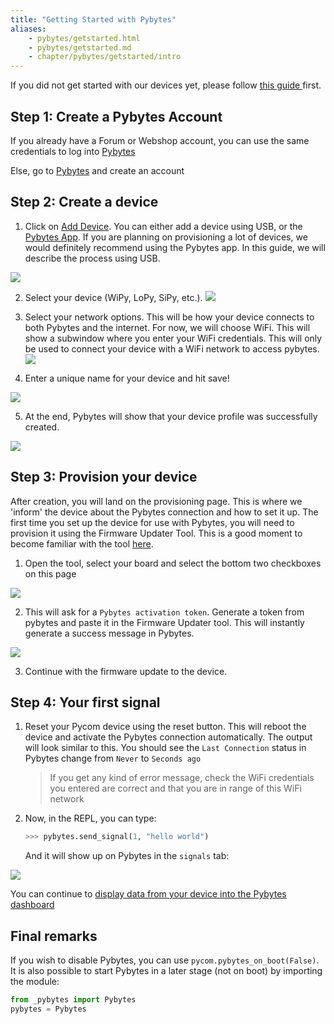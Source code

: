 ```yaml
---
title: "Getting Started with Pybytes"
aliases:
    - pybytes/getstarted.html
    - pybytes/getstarted.md
    - chapter/pybytes/getstarted/intro
---
```


If you did not get started with our devices yet, please follow [this guide ](/gettingstarted/) first.

## Step 1: Create a Pybytes Account

If you already have a Forum or Webshop account, you can use the same credentials to log into [Pybytes](https://pybytes.pycom.io/)

Else, go to [Pybytes](https://pybytes.pycom.io) and create an account

## Step 2: Create a device 
1. Click on [Add Device](https://pybytes.pycom.io/devices). You can either add a device using USB, or the [Pybytes App](/pybytes/smart/). If you are planning on provisioning a lot of devices, we would definitely recommend using the Pybytes app. In this guide, we will describe the process using USB.

![](/gitbook/assets/pybytes/add-device/add-device-btn.png)

2. Select your device (WiPy, LoPy, SiPy, etc.).
![](/gitbook/assets/pybytes/add-device/select-device-type.png)

3. Select your network options. This will be how your device connects to both Pybytes and the internet. For now, we will choose WiFi. This will show a subwindow where you enter your WiFi credentials. This will only be used to connect your device with a WiFi network to access pybytes.
![](/gitbook/assets/pybytes/add-device/network-step.png)

4. Enter a unique name for your device and hit save!

![](/gitbook/assets/pybytes/add-device/customize-step.png)

5. At the end, Pybytes will show that your device profile was successfully created.

![](/gitbook/assets/pybytes/add-device/final-step.png)

## Step 3: Provision your device

After creation, you will land on the provisioning page. This is where we 'inform' the device about the Pybytes connection and how to set it up. The first time you set up the device for use with Pybytes, you will need to provision it using the Firmware Updater Tool. This is a good moment to become familiar with the tool [here](/updatefirmware/device/).

1. Open the tool, select your board and select the bottom two checkboxes on this page

![](/gitbook/assets/pybytes/add-device/pybytes-provisioning.png)

2. This will ask for a `Pybytes activation token`. Generate a token from pybytes and paste it in the Firmware Updater tool. This will instantly generate a success message in Pybytes.

![](/gitbook/assets/pybytes/add-device/pybytes-provisioning2.png)

3. Continue with the firmware update to the device.

## Step 4: Your first signal

1. Reset your Pycom device using the reset button. This will reboot the device and activate the Pybytes connection automatically. The output will look similar to this. You should see the `Last Connection` status in Pybytes change from `Never` to `Seconds ago`

    > If you get any kind of error message, check the WiFi credentials you entered are correct and that you are in range of this WiFi network

2. Now, in the REPL, you can type:
    ```python
    >>> pybytes.send_signal(1, "hello world")
    ```
    And it will show up on Pybytes in the `signals` tab:

![](/gitbook/assets/pybytes/add-device/send-signal.png)

You can continue to [display data from your device into the Pybytes dashboard](/pybytes/dashboard/) 

## Final remarks
If you wish to disable Pybytes, you can use `pycom.pybytes_on_boot(False)`. It is also possible to start Pybytes in a later stage (not on boot) by importing the module:
```python
from _pybytes import Pybytes
pybytes = Pybytes
```


